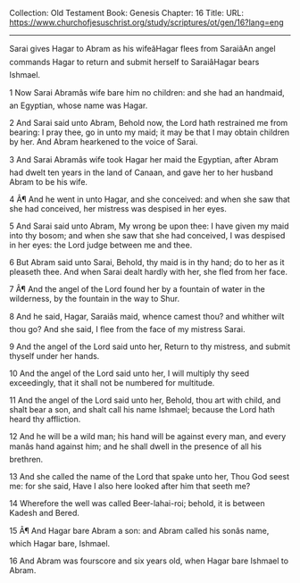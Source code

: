 Collection: Old Testament
Book: Genesis
Chapter: 16
Title: 
URL: https://www.churchofjesuschrist.org/study/scriptures/ot/gen/16?lang=eng

---

Sarai gives Hagar to Abram as his wifeâHagar flees from SaraiâAn angel commands Hagar to return and submit herself to SaraiâHagar bears Ishmael.

1 Now Sarai Abramâs wife bare him no children: and she had an handmaid, an Egyptian, whose name was Hagar.

2 And Sarai said unto Abram, Behold now, the Lord hath restrained me from bearing: I pray thee, go in unto my maid; it may be that I may obtain children by her. And Abram hearkened to the voice of Sarai.

3 And Sarai Abramâs wife took Hagar her maid the Egyptian, after Abram had dwelt ten years in the land of Canaan, and gave her to her husband Abram to be his wife.

4 Â¶ And he went in unto Hagar, and she conceived: and when she saw that she had conceived, her mistress was despised in her eyes.

5 And Sarai said unto Abram, My wrong be upon thee: I have given my maid into thy bosom; and when she saw that she had conceived, I was despised in her eyes: the Lord judge between me and thee.

6 But Abram said unto Sarai, Behold, thy maid is in thy hand; do to her as it pleaseth thee. And when Sarai dealt hardly with her, she fled from her face.

7 Â¶ And the angel of the Lord found her by a fountain of water in the wilderness, by the fountain in the way to Shur.

8 And he said, Hagar, Saraiâs maid, whence camest thou? and whither wilt thou go? And she said, I flee from the face of my mistress Sarai.

9 And the angel of the Lord said unto her, Return to thy mistress, and submit thyself under her hands.

10 And the angel of the Lord said unto her, I will multiply thy seed exceedingly, that it shall not be numbered for multitude.

11 And the angel of the Lord said unto her, Behold, thou art with child, and shalt bear a son, and shalt call his name Ishmael; because the Lord hath heard thy affliction.

12 And he will be a wild man; his hand will be against every man, and every manâs hand against him; and he shall dwell in the presence of all his brethren.

13 And she called the name of the Lord that spake unto her, Thou God seest me: for she said, Have I also here looked after him that seeth me?

14 Wherefore the well was called Beer-lahai-roi; behold, it is between Kadesh and Bered.

15 Â¶ And Hagar bare Abram a son: and Abram called his sonâs name, which Hagar bare, Ishmael.

16 And Abram was fourscore and six years old, when Hagar bare Ishmael to Abram.
